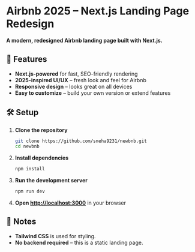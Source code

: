 
# Airbnb 2025 – Next.js Landing Page Redesign

**A modern, redesigned Airbnb landing page built with Next.js.**

## 🚀 Features

- **Next.js-powered** for fast, SEO-friendly rendering
- **2025-inspired UI/UX** – fresh look and feel for Airbnb
- **Responsive design** – looks great on all devices
- **Easy to customize** – build your own version or extend features

## 🛠️ Setup

1. **Clone the repository**
   ```bash
   git clone https://github.com/sneha9231/newbnb.git
   cd newbnb
   ```
2. **Install dependencies**
   ```bash
   npm install
   ```
3. **Run the development server**
   ```bash
   npm run dev
   ```
4. **Open [http://localhost:3000](http://localhost:3000)** in your browser

## 📝 Notes

- **Tailwind CSS** is used for styling.
- **No backend required** – this is a static landing page.
